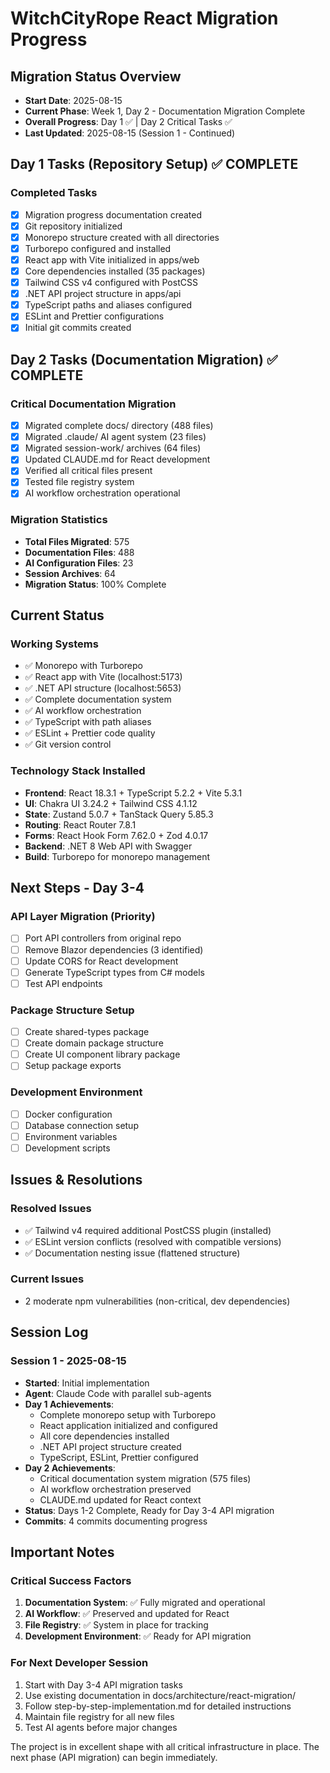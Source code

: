 # WitchCityRope React Migration Progress

## Migration Status Overview
- **Start Date**: 2025-08-15
- **Current Phase**: Week 1, Day 2 - Documentation Migration Complete
- **Overall Progress**: Day 1 ✅ | Day 2 Critical Tasks ✅
- **Last Updated**: 2025-08-15 (Session 1 - Continued)

## Day 1 Tasks (Repository Setup) ✅ COMPLETE

### Completed Tasks
- [x] Migration progress documentation created
- [x] Git repository initialized
- [x] Monorepo structure created with all directories
- [x] Turborepo configured and installed
- [x] React app with Vite initialized in apps/web
- [x] Core dependencies installed (35 packages)
- [x] Tailwind CSS v4 configured with PostCSS
- [x] .NET API project structure in apps/api
- [x] TypeScript paths and aliases configured
- [x] ESLint and Prettier configurations
- [x] Initial git commits created

## Day 2 Tasks (Documentation Migration) ✅ COMPLETE

### Critical Documentation Migration
- [x] Migrated complete docs/ directory (488 files)
- [x] Migrated .claude/ AI agent system (23 files)
- [x] Migrated session-work/ archives (64 files)
- [x] Updated CLAUDE.md for React development
- [x] Verified all critical files present
- [x] Tested file registry system
- [x] AI workflow orchestration operational

### Migration Statistics
- **Total Files Migrated**: 575
- **Documentation Files**: 488
- **AI Configuration Files**: 23
- **Session Archives**: 64
- **Migration Status**: 100% Complete

## Current Status

### Working Systems
- ✅ Monorepo with Turborepo
- ✅ React app with Vite (localhost:5173)
- ✅ .NET API structure (localhost:5653)
- ✅ Complete documentation system
- ✅ AI workflow orchestration
- ✅ TypeScript with path aliases
- ✅ ESLint + Prettier code quality
- ✅ Git version control

### Technology Stack Installed
- **Frontend**: React 18.3.1 + TypeScript 5.2.2 + Vite 5.3.1
- **UI**: Chakra UI 3.24.2 + Tailwind CSS 4.1.12
- **State**: Zustand 5.0.7 + TanStack Query 5.85.3
- **Routing**: React Router 7.8.1
- **Forms**: React Hook Form 7.62.0 + Zod 4.0.17
- **Backend**: .NET 8 Web API with Swagger
- **Build**: Turborepo for monorepo management

## Next Steps - Day 3-4

### API Layer Migration (Priority)
- [ ] Port API controllers from original repo
- [ ] Remove Blazor dependencies (3 identified)
- [ ] Update CORS for React development
- [ ] Generate TypeScript types from C# models
- [ ] Test API endpoints

### Package Structure Setup
- [ ] Create shared-types package
- [ ] Create domain package structure
- [ ] Create UI component library package
- [ ] Setup package exports

### Development Environment
- [ ] Docker configuration
- [ ] Database connection setup
- [ ] Environment variables
- [ ] Development scripts

## Issues & Resolutions

### Resolved Issues
- ✅ Tailwind v4 required additional PostCSS plugin (installed)
- ✅ ESLint version conflicts (resolved with compatible versions)
- ✅ Documentation nesting issue (flattened structure)

### Current Issues
- 2 moderate npm vulnerabilities (non-critical, dev dependencies)

## Session Log

### Session 1 - 2025-08-15
- **Started**: Initial implementation
- **Agent**: Claude Code with parallel sub-agents
- **Day 1 Achievements**:
  - Complete monorepo setup with Turborepo
  - React application initialized and configured
  - All core dependencies installed
  - .NET API project structure created
  - TypeScript, ESLint, Prettier configured
- **Day 2 Achievements**:
  - Critical documentation system migration (575 files)
  - AI workflow orchestration preserved
  - CLAUDE.md updated for React context
- **Status**: Days 1-2 Complete, Ready for Day 3-4 API migration
- **Commits**: 4 commits documenting progress

## Important Notes

### Critical Success Factors
1. **Documentation System**: ✅ Fully migrated and operational
2. **AI Workflow**: ✅ Preserved and updated for React
3. **File Registry**: ✅ System in place for tracking
4. **Development Environment**: ✅ Ready for API migration

### For Next Developer Session
1. Start with Day 3-4 API migration tasks
2. Use existing documentation in docs/architecture/react-migration/
3. Follow step-by-step-implementation.md for detailed instructions
4. Maintain file registry for all new files
5. Test AI agents before major changes

The project is in excellent shape with all critical infrastructure in place. The next phase (API migration) can begin immediately.